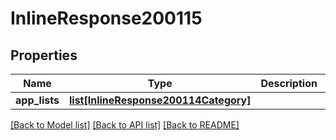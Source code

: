 # InlineResponse200115

## Properties
Name | Type | Description | Notes
------------ | ------------- | ------------- | -------------
**app_lists** | [**list[InlineResponse200114Category]**](InlineResponse200114Category.md) |  | [optional] 

[[Back to Model list]](../README.md#documentation-for-models) [[Back to API list]](../README.md#documentation-for-api-endpoints) [[Back to README]](../README.md)

